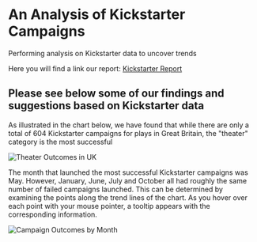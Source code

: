 # An Analysis of Kickstarter Campaigns
Performing analysis on Kickstarter data to uncover trends

Here you will find a link our report: [Kickstarter Report](data-1-1-3-StarterBook.xlsx)

## Please see below some of our findings and suggestions based on Kickstarter data

As illustrated in the chart below, we have found that while there are only a total of 604 Kickstarter campaigns for plays in Great Britain, the "theater" category is the most successful

![Theater Outcomes in UK](https://github.com/rivas-j/kickstarter-analysis/blob/6f5a85be70af94b4e547a1a64727cb3fe246f40f/Parent%20Category%20Outcomes%20-%20Chart.png)

The month that launched the most successful Kickstarter campaigns was May. However, January, June, July and October all had roughly the same number of failed campaigns launched. This can be determined by examining the points along the trend lines of the chart. As you hover over each point with your mouse pointer, a tooltip appears with the corresponding information.

![Campaign Outcomes by Month](https://github.com/rivas-j/kickstarter-analysis/blob/6f5a85be70af94b4e547a1a64727cb3fe246f40f/Campaign%20Outcomes%20by%20Month.png)
